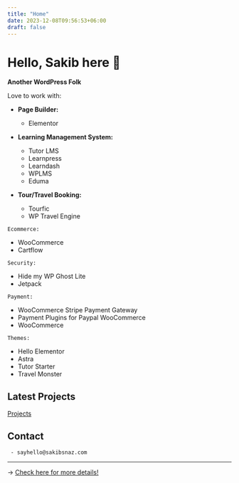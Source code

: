 ```yaml
---
title: "Home"
date: 2023-12-08T09:56:53+06:00
draft: false
---
```


# Hello, Sakib here 👋

**Another WordPress Folk**

Love to work with:

- **Page Builder:**
  - Elementor

- **Learning Management System:**
  - Tutor LMS
  - Learnpress
  - Learndash
  - WPLMS
  - Eduma

- **Tour/Travel Booking:**
  - Tourfic
  - WP Travel Engine

```
Ecommerce:
```
  - WooCommerce
  - Cartflow

```
Security:
```
  - Hide my WP Ghost Lite
  - Jetpack

```
Payment:
```
  - WooCommerce Stripe Payment Gateway
  - Payment Plugins for Paypal WooCommerce
  - WooCommerce

```
Themes:
```
  - Hello Elementor
  - Astra
  - Tutor Starter
  - Travel Monster


## Latest Projects

[Projects](https://www.sakibsnaz.com/projects)

## Contact

```
 - sayhello@sakibsnaz.com
```

---


→ [Check here for more details!](https://www.linkedin.com/in/sakibsnaz/)

